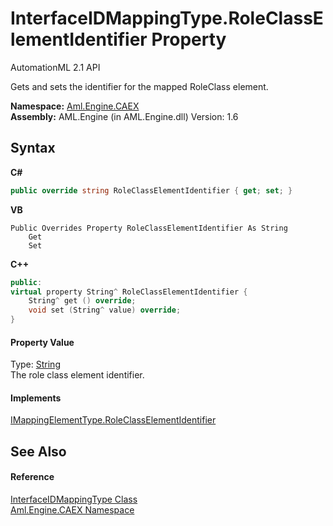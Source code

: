 # InterfaceIDMappingType.RoleClassElementIdentifier Property 
AutomationML 2.1 API 

Gets and sets the identifier for the mapped RoleClass element.

**Namespace:**&nbsp;<a href="N_Aml_Engine_CAEX">Aml.Engine.CAEX</a><br />**Assembly:**&nbsp;AML.Engine (in AML.Engine.dll) Version: 1.6

## Syntax

**C#**<br />
``` C#
public override string RoleClassElementIdentifier { get; set; }
```

**VB**<br />
``` VB
Public Overrides Property RoleClassElementIdentifier As String
	Get
	Set
```

**C++**<br />
``` C++
public:
virtual property String^ RoleClassElementIdentifier {
	String^ get () override;
	void set (String^ value) override;
}
```


#### Property Value
Type: <a href="https://docs.microsoft.com/dotnet/api/system.string" target="_parent" rel="noopener noreferrer">String</a><br />The role class element identifier.

#### Implements
<a href="P_Aml_Engine_CAEX_IMappingElementType_RoleClassElementIdentifier">IMappingElementType.RoleClassElementIdentifier</a><br />

## See Also


#### Reference
<a href="T_Aml_Engine_CAEX_InterfaceIDMappingType">InterfaceIDMappingType Class</a><br /><a href="N_Aml_Engine_CAEX">Aml.Engine.CAEX Namespace</a><br />